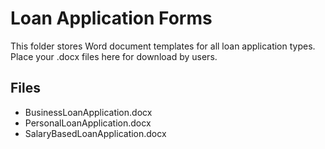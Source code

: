 # Loan Application Forms

This folder stores Word document templates for all loan application types. Place your .docx files here for download by users.

## Files
- BusinessLoanApplication.docx
- PersonalLoanApplication.docx
- SalaryBasedLoanApplication.docx
